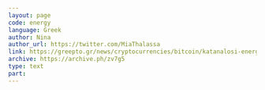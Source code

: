 ```yaml
---
layout: page
code: energy
language: Greek
author: Nina
author_url: https://twitter.com/MiaThalassa
link: https://greepto.gr/news/cryptocurrencies/bitcoin/katanalosi-energeias-bitcoin/
archive: https://archive.ph/zv7g5
type: text
part: 
---
```

